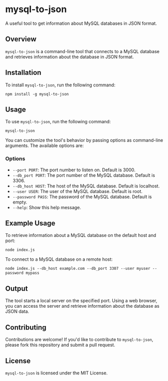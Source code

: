 # mysql-to-json

A useful tool to get information about MySQL databases in JSON format.

## Overview

`mysql-to-json` is a command-line tool that connects to a MySQL database and retrieves information about the database in JSON format.

## Installation

To install `mysql-to-json`, run the following command:

```
npm install -g mysql-to-json
```

## Usage

To use `mysql-to-json`, run the following command:

```
mysql-to-json
```

You can customize the tool's behavior by passing options as command-line arguments. The available options are:

### Options

-   `--port PORT`: The port number to listen on. Default is 3000.
-   `--db_port PORT`: The port number of the MySQL database. Default is 3306.
-   `--db_host HOST`: The host of the MySQL database. Default is localhost.
-   `--user USER`: The user of the MySQL database. Default is root.
-   `--password PASS`: The password of the MySQL database. Default is empty.
-   `--help`: Show this help message.

## Example Usage

To retrieve information about a MySQL database on the default host and port:

```
node index.js
```

To connect to a MySQL database on a remote host:

```
node index.js --db_host example.com --db_port 3307 --user myuser --password mypass
```

## Output

The tool starts a local server on the specified port. Using a web browser, you can access the server and retrieve information about the database as JSON data.

## Contributing

Contributions are welcome! If you'd like to contribute to `mysql-to-json`, please fork this repository and submit a pull request.

## License

`mysql-to-json` is licensed under the MIT License.
